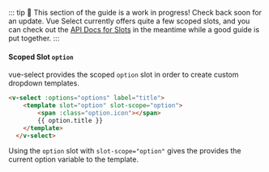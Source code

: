 ::: tip 🚧
This section of the guide is a work in progress! Check back soon for an update.
Vue Select currently offers quite a few scoped slots, and you can check out the 
[API Docs for Slots](../api/slots.md) in the meantime while a good guide is put together.
:::

#### Scoped Slot `option`

vue-select provides the scoped `option` slot in order to create custom dropdown templates.

```html
<v-select :options="options" label="title">
    <template slot="option" slot-scope="option">
        <span :class="option.icon"></span>
        {{ option.title }}
    </template>
  </v-select>
``` 

Using the `option` slot with `slot-scope="option"` gives the 
provides the current option variable to the template.

<CodePen url="NXBwYG" height="500"/>

